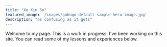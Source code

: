 ```yaml
---
title: "Xe Xin So"
featured_image: '/images/gohugo-default-sample-hero-image.jpg'
description: "as confusing as it gets"
---
```

Welcome to my page. This is a work in progress. I've been working on this site. You can read some of my lessons and experiences below.
